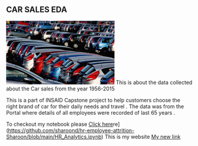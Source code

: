 ## CAR SALES EDA

![enter image description here](https://github.com/sharoond/EDA-CAR-SALES/blob/main/Car-Sales-Representation.jpg?raw=true)
This is about the data collected about the Car sales from the year 1956-2015

This is a part of INSAID Capstone  project to help customers choose the right brand of car for their daily needs and travel  . The data was from the Portal where details of all employees were recorded of last 65 years .


To checkout my notebook please [Click here](https://github.com/sharoond/EDA-CAR-SALES/blob/main/Car-sales-data-sd6436@gmail.com%20-%20Copy.ipynb)re](https://github.com/sharoond/hr-employee-attrition-Sharoon/blob/main/HR_Analytics.ipynb) 
This is my website [My new link](https://www.insaid.co)
